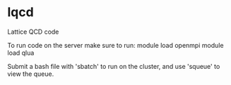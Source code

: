 # lqcd
Lattice QCD code

To run code on the server make sure to run:
module load openmpi
module load qlua

Submit a bash file with 'sbatch' to run on the cluster, and use 'squeue' to view the queue.

